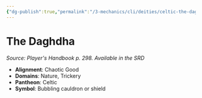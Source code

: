 ```yaml
---
{"dg-publish":true,"permalink":"/3-mechanics/cli/deities/celtic-the-daghdha/","tags":["ttrpg-cli/compendium/src/5e/phb","ttrpg-cli/deity/celtic","ttrpg-cli/domain/nature","ttrpg-cli/domain/trickery"],"noteIcon":""}
---
```


# The Daghdha
*Source: Player's Handbook p. 298. Available in the <span title='Systems Reference Document (5.1)'>SRD</span>* 

- **Alignment**: Chaotic Good
- **Domains**: Nature, Trickery
- **Pantheon**: Celtic
- **Symbol**: Bubbling cauldron or shield